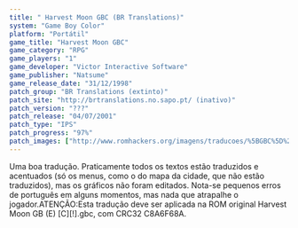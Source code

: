 ```yaml
---
title: " Harvest Moon GBC (BR Translations)"
system: "Game Boy Color"
platform: "Portátil"
game_title: "Harvest Moon GBC"
game_category: "RPG"
game_players: "1"
game_developer: "Victor Interactive Software"
game_publisher: "Natsume"
game_release_date: "31/12/1998"
patch_group: "BR Translations (extinto)"
patch_site: "http://brtranslations.no.sapo.pt/ (inativo)"
patch_version: "???"
patch_release: "04/07/2001"
patch_type: "IPS"
patch_progress: "97%"
patch_images: ["http://www.romhackers.org/imagens/traducoes/%5BGBC%5D%20Harvest%20Moon%20GBC%20-%20BR%20Translations%20-%201.png","http://www.romhackers.org/imagens/traducoes/%5BGBC%5D%20Harvest%20Moon%20GBC%20-%20BR%20Translations%20-%202.png","http://www.romhackers.org/imagens/traducoes/%5BGBC%5D%20Harvest%20Moon%20GBC%20-%20BR%20Translations%20-%203.png"]
---
```

Uma boa tradução. Praticamente todos os textos estão traduzidos e acentuados (só os menus, como o do mapa da cidade, que não estão traduzidos), mas os gráficos não foram editados. Nota-se pequenos erros de português em alguns momentos, mas nada que atrapalhe o jogador.ATENÇÃO:Esta tradução deve ser aplicada na ROM original Harvest Moon GB (E) [C][!].gbc, com CRC32 C8A6F68A.